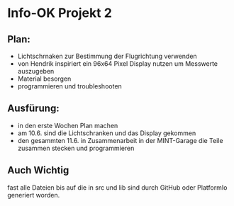 # Info-OK Projekt 2

## Plan:
- Lichtschrnaken zur Bestimmung der Flugrichtung verwenden
- von Hendrik inspiriert ein 96x64 Pixel Display nutzen um Messwerte auszugeben
- Material besorgen
- programmieren und troubleshooten

## Ausfürung:
- in den erste Wochen Plan machen
- am 10.6. sind die Lichtschranken und das Display gekommen
- den gesammten 11.6. in Zusammenarbeit in der MINT-Garage die Teile zusammen stecken und programmieren

## Auch Wichtig
fast alle Dateien bis auf die in src und lib sind durch GitHub oder PlatformIo generiert worden.